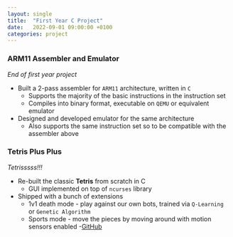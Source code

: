 ```yaml
---
layout: single
title:  "First Year C Project"
date:   2022-09-01 09:00:00 +0100
categories: project
---
```


### ARM11 Assembler and Emulator
*End of first year project*

- Built a 2-pass assembler for `ARM11` architecture, written in `C`
  - Supports the majority of the basic instructions in the instruction set
  - Compiles into binary format, executable on `QEMU` or equivalent emulator
- Designed and developed emulator for the same architecture
  - Also supports the same instruction set so to be compatible with the assembler above

### Tetris Plus Plus
*Tetrisssss!!!*

- Re-built the classic **Tetris** from scratch in C
  - GUI implemented on top of `ncurses` library
- Shipped with a bunch of extensions
  - 1v1 death mode - play against our own bots, trained via `Q-Learning` or `Genetic Algorithm`
  - Sports mode - move the pieces by moving around with motion sensors enabled 
-[GitHub](https://github.com/hoangvu01/Tetris-Plus-Plus)